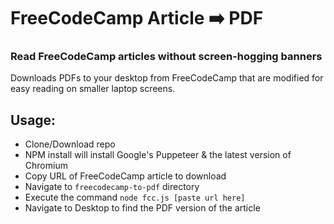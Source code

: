 # FreeCodeCamp Article  ➡️  PDF
### Read FreeCodeCamp articles without screen-hogging banners
Downloads PDFs to your desktop from FreeCodeCamp that are modified for easy reading on smaller laptop screens.

## Usage:
- Clone/Download repo
- NPM install will install Google's Puppeteer & the latest version of Chromium
- Copy URL of FreeCodeCamp article to download
- Navigate to `freecodecamp-to-pdf` directory
- Execute the command `node fcc.js [paste url here]`
- Navigate to Desktop to find the PDF version of the article
